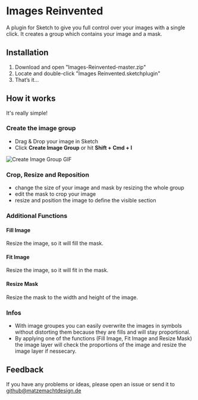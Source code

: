 # Images Reinvented
A plugin for Sketch to give you full control over your images with a single click. It creates a group which contains your image and a mask.

## Installation
1. Download and open "Images-Reinvented-master.zip"
2. Locate and double-click "Images Reinvented.sketchplugin"
3. That’s it...

## How it works
It's really simple!

### Create the image group
- Drag & Drop your image in Sketch
- Click **Create Image Group** or hit **Shift + Cmd + I**

![Create Image Group GIF](/Docs/create-image-group.gif)

### Crop, Resize and Reposition
- change the size of your image and mask by resizing the whole group
- edit the mask to crop your image
- resize and position the image to define the visible section

### Additional Functions
#### Fill Image
Resize the image, so it will fill the mask.

#### Fit Image
Resize the image, so it will fit in the mask.

#### Resize Mask
Resize the mask to the width and height of the image.

### Infos
- With image groupes you can easily overwrite the images in symbols without distorting them because they are fills and will stay proportional.
- By applying one of the functions (Fill Image, Fit Image and Resize Mask) the image layer will check the proportions of the image and resize the image layer if nessecary.

## Feedback

If you have any problems or ideas, please open an issue or send it to github@matzemachtdesign.de
